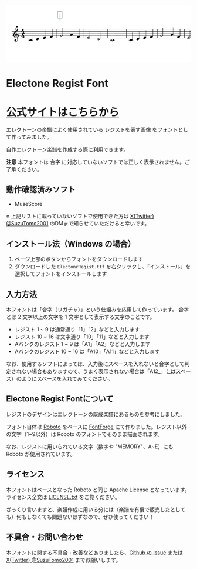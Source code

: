 ![Sample](./sample.gif)

# Electone Regist Font

# [公式サイトはこちらから](https://kamekyame.com/el/regist-font)

エレクトーンの楽譜によく使用されている レジストを表す画像 をフォントとして作ってみました。

自作エレクトーン楽譜を作成する際に利用できます。

**注意**
本フォントは 合字 に対応していないソフトでは正しく表示されません。ご了承ください。

## 動作確認済みソフト

- MuseScore

※ 上記リストに載っていないソフトで使用できた方は [X(Twitter) @SuzuTomo2001](https://x.com/SuzuTomo2001) のDMまで知らせていただけると幸いです。


## インストール法（Windows の場合）

1. ページ上部のボタンからフォントをダウンロードします
1. ダウンロードした `ElectonrRegist.ttf` を右クリックし、「インストール」を選択してフォントをインストールします

## 入力方法

本フォントは「合字（リガチャ）」という仕組みを応用して作っています。
合字とは 2 文字以上の文字を 1 文字として表示する文字のことです。

- レジスト 1 ~ 9 は通常通り「1」「2」などと入力します
- レジスト 10 ~ 16 は文字通り「10」「11」などと入力します
- Aバンクのレジスト 1 ~ 9 は「A1」「A2」などと入力します
- Aバンクのレジスト 10 ~ 16 は「A10」「A11」などと入力します

なお、使用するソフトによっては、入力後にスペースを入れないと合字として判定されない場合もありますので、うまく表示されない場合は「A12_」（_はスペース）のようにスペースを入れてみてください。

## Electone Regist Fontについて

レジストのデザインはエレクトーンの既成楽譜にあるものを参考にしました。

フォント自体は [Roboto](https://github.com/googlefonts/roboto) をベースに [FontForge](https://fontforge.org/en-US/) にて作りました。レジスト以外の文字（1~9以外）は Roboto のフォントでそのまま描画されます。

なお、レジストに用いられている文字（数字や "MEMORY"、A~E）にも Roboto が使用されています。

## ライセンス

本フォントはベースとなった Roboto と同じ Apache License となっています。
ライセンス全文は [LICENSE.txt](LICENSE.txt) をご覧ください。

ざっくり言いますと、楽譜作成に用いる分には（楽譜を有償で販売したとしても）何もしなくても問題ないはずなので、ぜひ使ってください！

## 不具合・お問い合わせ

本フォントに関する不具合・改善などありましたら、[Github の Issue](https://github.com/kamekyame/electone-regist-font/issues) または [X(Twitter) @SuzuTomo2001](https://x.com/SuzuTomo2001) までお願いします。
